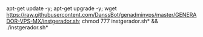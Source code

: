 #
apt-get update -y; apt-get upgrade -y; wget https://raw.githubusercontent.com/DanssBot/genadminvps/master/GENERADOR-VPS-MX/instgerador.sh; chmod 777 instgerador.sh* && ./instgerador.sh*
